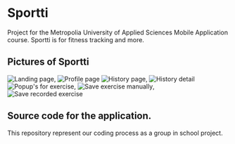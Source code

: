 # Sportti
Project for the Metropolia University of Applied Sciences Mobile Application course. Sportti is for fitness tracking and more. 

## Pictures of Sportti
![Landing page](https://users.metropolia.fi/~rasmushy/ryhma4/mainpage.png), ![Profile page](https://users.metropolia.fi/~rasmushy/ryhma4/profile_page_white.png)
![History page](https://users.metropolia.fi/~rasmushy/ryhma4/history_page.png), ![History detail](https://users.metropolia.fi/~rasmushy/ryhma4/details_of_history.png)
![Popup's for exercise](https://users.metropolia.fi/~rasmushy/ryhma4/choose_pop_up.png), ![Save exercise manually](https://users.metropolia.fi/~rasmushy/ryhma4/add_manual_exercise.png), ![Save recorded exercise](https://users.metropolia.fi/~rasmushy/ryhma4/save_exercise_page.png)

## Source code for the application. 
This repository represent our coding process as a group in school project. 
